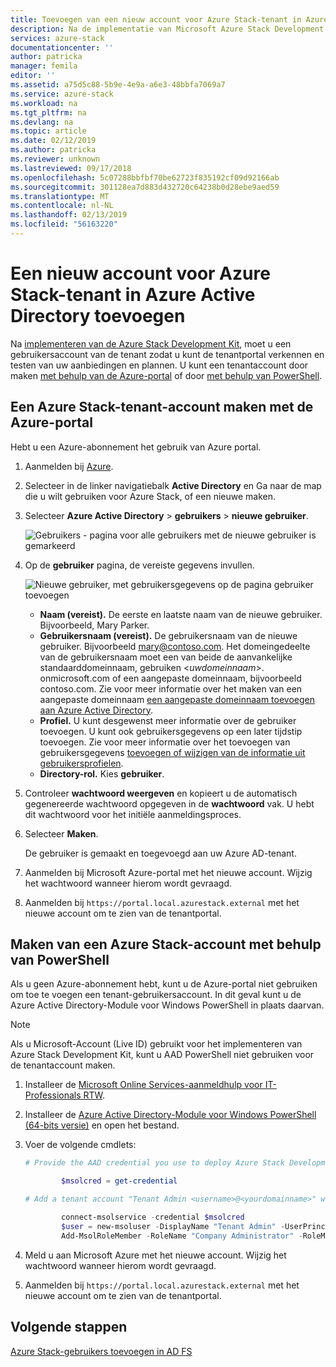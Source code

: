 ```yaml
---
title: Toevoegen van een nieuw account voor Azure Stack-tenant in Azure Active Directory | Microsoft Docs
description: Na de implementatie van Microsoft Azure Stack Development Kit, moet u ten minste één tenant-gebruikersaccount maken, zodat u de tenantportal kunt verkennen.
services: azure-stack
documentationcenter: ''
author: patricka
manager: femila
editor: ''
ms.assetid: a75d5c88-5b9e-4e9a-a6e3-48bbfa7069a7
ms.service: azure-stack
ms.workload: na
ms.tgt_pltfrm: na
ms.devlang: na
ms.topic: article
ms.date: 02/12/2019
ms.author: patricka
ms.reviewer: unknown
ms.lastreviewed: 09/17/2018
ms.openlocfilehash: 5c07288bbfbf70be62723f835192cf09d92166ab
ms.sourcegitcommit: 301128ea7d883d432720c64238b0d28ebe9aed59
ms.translationtype: MT
ms.contentlocale: nl-NL
ms.lasthandoff: 02/13/2019
ms.locfileid: "56163220"
---
```

# <a name="add-a-new-azure-stack-tenant-account-in-azure-active-directory"></a>Een nieuw account voor Azure Stack-tenant in Azure Active Directory toevoegen

Na [implementeren van de Azure Stack Development Kit](azure-stack-run-powershell-script.md), moet u een gebruikersaccount van de tenant zodat u kunt de tenantportal verkennen en testen van uw aanbiedingen en plannen. U kunt een tenantaccount door maken [met behulp van de Azure-portal](#create-an-azure-stack-tenant-account-using-the-azure-portal) of door [met behulp van PowerShell](#create-an-azure-stack-tenant-account-using-powershell).

## <a name="create-an-azure-stack-tenant-account-using-the-azure-portal"></a>Een Azure Stack-tenant-account maken met de Azure-portal

Hebt u een Azure-abonnement het gebruik van Azure portal.

1. Aanmelden bij [Azure](https://portal.azure.com).
2. Selecteer in de linker navigatiebalk **Active Directory** en Ga naar de map die u wilt gebruiken voor Azure Stack, of een nieuwe maken.
3. Selecteer **Azure Active Directory** > **gebruikers** > **nieuwe gebruiker**.

    ![Gebruikers - pagina voor alle gebruikers met de nieuwe gebruiker is gemarkeerd](media/azure-stack-add-new-user-aad/new-user-all-users.png)

4. Op de **gebruiker** pagina, de vereiste gegevens invullen.

    ![Nieuwe gebruiker, met gebruikersgegevens op de pagina gebruiker toevoegen](media/azure-stack-add-new-user-aad/new-user-user.png)

    - **Naam (vereist).** De eerste en laatste naam van de nieuwe gebruiker. Bijvoorbeeld, Mary Parker.
    - **Gebruikersnaam (vereist).** De gebruikersnaam van de nieuwe gebruiker. Bijvoorbeeld mary@contoso.com.
        Het domeingedeelte van de gebruikersnaam moet een van beide de aanvankelijke standaarddomeinnaam, gebruiken <_uwdomeinnaam_>. onmicrosoft.com of een aangepaste domeinnaam, bijvoorbeeld contoso.com. Zie voor meer informatie over het maken van een aangepaste domeinnaam [een aangepaste domeinnaam toevoegen aan Azure Active Directory](../active-directory/fundamentals/add-custom-domain.md).
    - **Profiel.** U kunt desgewenst meer informatie over de gebruiker toevoegen. U kunt ook gebruikersgegevens op een later tijdstip toevoegen. Zie voor meer informatie over het toevoegen van gebruikersgegevens [toevoegen of wijzigen van de informatie uit gebruikersprofielen](../active-directory/fundamentals/active-directory-users-profile-azure-portal.md).
    - **Directory-rol.**  Kies **gebruiker**.

5. Controleer **wachtwoord weergeven** en kopieert u de automatisch gegenereerde wachtwoord opgegeven in de **wachtwoord** vak. U hebt dit wachtwoord voor het initiële aanmeldingsproces.

6. Selecteer **Maken**.

    De gebruiker is gemaakt en toegevoegd aan uw Azure AD-tenant.

7. Aanmelden bij Microsoft Azure-portal met het nieuwe account. Wijzig het wachtwoord wanneer hierom wordt gevraagd.
8. Aanmelden bij `https://portal.local.azurestack.external` met het nieuwe account om te zien van de tenantportal.

## <a name="create-an-azure-stack-user-account-using-powershell"></a>Maken van een Azure Stack-account met behulp van PowerShell

Als u geen Azure-abonnement hebt, kunt u de Azure-portal niet gebruiken om toe te voegen een tenant-gebruikersaccount. In dit geval kunt u de Azure Active Directory-Module voor Windows PowerShell in plaats daarvan.

> [!NOTE]
> Als u Microsoft-Account (Live ID) gebruikt voor het implementeren van Azure Stack Development Kit, kunt u AAD PowerShell niet gebruiken voor de tenantaccount maken. 

1. Installeer de [Microsoft Online Services-aanmeldhulp voor IT-Professionals RTW](https://www.microsoft.com/en-us/download/details.aspx?id=41950).
2. Installeer de [Azure Active Directory-Module voor Windows PowerShell (64-bits versie)](https://go.microsoft.com/fwlink/p/?linkid=236297) en open het bestand.
3. Voer de volgende cmdlets:

    ```powershell
    # Provide the AAD credential you use to deploy Azure Stack Development Kit

            $msolcred = get-credential

    # Add a tenant account "Tenant Admin <username>@<yourdomainname>" with the initial password "<password>".

            connect-msolservice -credential $msolcred
            $user = new-msoluser -DisplayName "Tenant Admin" -UserPrincipalName <username>@<yourdomainname> -Password <password>
            Add-MsolRoleMember -RoleName "Company Administrator" -RoleMemberType User -RoleMemberObjectId $user.ObjectId

    ```

1. Meld u aan Microsoft Azure met het nieuwe account. Wijzig het wachtwoord wanneer hierom wordt gevraagd.
2. Aanmelden bij `https://portal.local.azurestack.external` met het nieuwe account om te zien van de tenantportal.

## <a name="next-steps"></a>Volgende stappen

[Azure Stack-gebruikers toevoegen in AD FS](azure-stack-add-users-adfs.md)